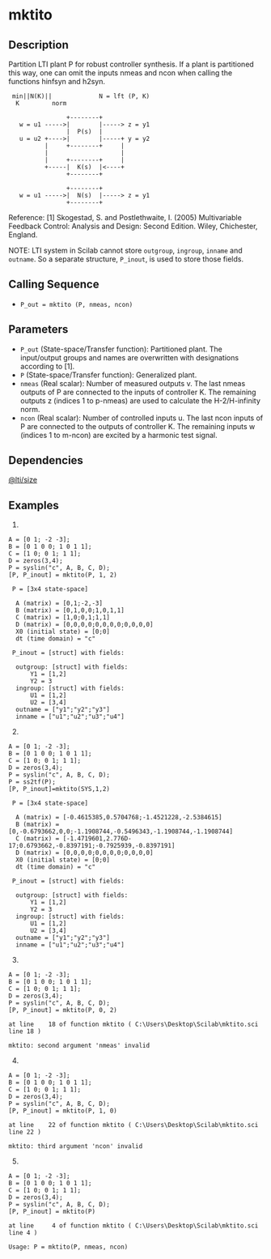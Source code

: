 # mktito

## Description
Partition LTI plant P for robust controller synthesis. If a plant is partitioned this way, one can omit the inputs nmeas and ncon when calling the functions hinfsyn and h2syn.
```
 min||N(K)||             N = lft (P, K)
  K         norm

                +--------+  
   w = u1 ----->|        |-----> z = y1
                |  P(s)  |
   u = u2 +---->|        |-----+ y = y2
          |     +--------+     |
          |                    |
          |     +--------+     |
          +-----|  K(s)  |<----+
                +--------+

                +--------+      
   w = u1 ----->|  N(s)  |-----> z = y1
                +--------+
```
Reference: [1] Skogestad, S. and Postlethwaite, I. (2005) Multivariable Feedback Control: Analysis and Design: Second Edition. Wiley, Chichester, England.

NOTE: LTI system in Scilab cannot store `outgroup`, `ingroup`, `inname` and `outname`. So a separate structure, `P_inout`, is used to store those fields.

## Calling Sequence
- `P_out = mktito (P, nmeas, ncon)`

## Parameters
- `P_out` (State-space/Transfer function): Partitioned plant. The input/output groups and names are overwritten with designations according to [1].
- `P` (State-space/Transfer function): Generalized plant.
- `nmeas` (Real scalar): Number of measured outputs v. The last nmeas outputs of P are connected to the inputs of controller K. The remaining outputs z (indices 1 to p-nmeas) are used to calculate the H-2/H-infinity norm.
- `ncon` (Real scalar): Number of controlled inputs u. The last ncon inputs of P are connected to the outputs of controller K. The remaining inputs w (indices 1 to m-ncon) are excited by a harmonic test signal.

## Dependencies
[@lti/size](https://github.com/akash-sankar/CSToolboxFunctions/tree/main/%40lti%20size)

## Examples
1.
```
A = [0 1; -2 -3];
B = [0 1 0 0; 1 0 1 1];
C = [1 0; 0 1; 1 1];
D = zeros(3,4);
P = syslin("c", A, B, C, D);
[P, P_inout] = mktito(P, 1, 2)
```
```
 P = [3x4 state-space]

  A (matrix) = [0,1;-2,-3]
  B (matrix) = [0,1,0,0;1,0,1,1]
  C (matrix) = [1,0;0,1;1,1]
  D (matrix) = [0,0,0,0;0,0,0,0;0,0,0,0]
  X0 (initial state) = [0;0]
  dt (time domain) = "c"

 P_inout = [struct] with fields:

  outgroup: [struct] with fields:
      Y1 = [1,2]
      Y2 = 3
  ingroup: [struct] with fields:
      U1 = [1,2]
      U2 = [3,4]
  outname = ["y1";"y2";"y3"]
  inname = ["u1";"u2";"u3";"u4"]
```

2.
```
A = [0 1; -2 -3];
B = [0 1 0 0; 1 0 1 1];
C = [1 0; 0 1; 1 1];
D = zeros(3,4);
P = syslin("c", A, B, C, D);
P = ss2tf(P);
[P, P_inout]=mktito(SYS,1,2)
```
```
 P = [3x4 state-space]

  A (matrix) = [-0.4615385,0.5704768;-1.4521228,-2.5384615]
  B (matrix) = [0,-0.6793662,0,0;-1.1908744,-0.5496343,-1.1908744,-1.1908744]
  C (matrix) = [-1.4719601,2.776D-17;0.6793662,-0.8397191;-0.7925939,-0.8397191]
  D (matrix) = [0,0,0,0;0,0,0,0;0,0,0,0]
  X0 (initial state) = [0;0]
  dt (time domain) = "c"

 P_inout = [struct] with fields:

  outgroup: [struct] with fields:
      Y1 = [1,2]
      Y2 = 3
  ingroup: [struct] with fields:
      U1 = [1,2]
      U2 = [3,4]
  outname = ["y1";"y2";"y3"]
  inname = ["u1";"u2";"u3";"u4"]
```

3.
```
A = [0 1; -2 -3];
B = [0 1 0 0; 1 0 1 1];
C = [1 0; 0 1; 1 1];
D = zeros(3,4);
P = syslin("c", A, B, C, D);
[P, P_inout] = mktito(P, 0, 2)
```
```
at line    18 of function mktito ( C:\Users\Desktop\Scilab\mktito.sci line 18 )

mktito: second argument 'nmeas' invalid
```

4.
```
A = [0 1; -2 -3];
B = [0 1 0 0; 1 0 1 1];
C = [1 0; 0 1; 1 1];
D = zeros(3,4);
P = syslin("c", A, B, C, D);
[P, P_inout] = mktito(P, 1, 0)
```
```
at line    22 of function mktito ( C:\Users\Desktop\Scilab\mktito.sci line 22 )

mktito: third argument 'ncon' invalid
```

5.
```
A = [0 1; -2 -3];
B = [0 1 0 0; 1 0 1 1];
C = [1 0; 0 1; 1 1];
D = zeros(3,4);
P = syslin("c", A, B, C, D);
[P, P_inout] = mktito(P)
```
```
at line     4 of function mktito ( C:\Users\Desktop\Scilab\mktito.sci line 4 )

Usage: P = mktito(P, nmeas, ncon)
```
